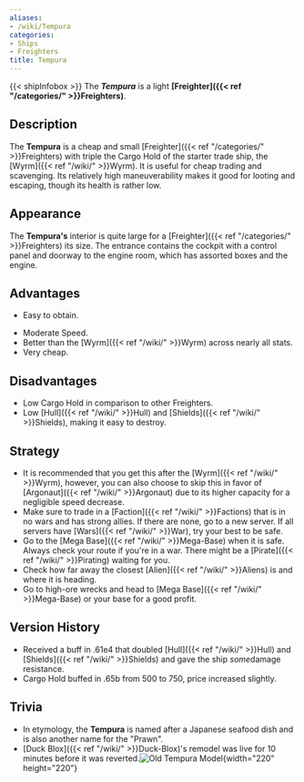 ```yaml
---
aliases:
- /wiki/Tempura
categories:
- Ships
- Freighters
title: Tempura
---
```


{{< shipInfobox >}} The **_Tempura_** is a light **[Freighter]({{< ref "/categories/" >}}Freighters)**.

## Description

The **Tempura** is a cheap and small [Freighter]({{< ref "/categories/" >}}Freighters) with triple the Cargo Hold of the starter trade ship, the [Wyrm]({{< ref "/wiki/" >}}Wyrm). It is useful for cheap trading and scavenging. Its relatively high maneuverability makes it good for looting and escaping, though its health is rather low.

## Appearance

The **Tempura's** interior is quite large for a [Freighter]({{< ref "/categories/" >}}Freighters) its size. The entrance contains the cockpit with a control panel and doorway to the engine room, which has assorted boxes and the engine.

## Advantages

- Easy to obtain.

<!-- -->

- Moderate Speed.
- Better than the [Wyrm]({{< ref "/wiki/" >}}Wyrm) across nearly all stats.
- Very cheap.

## Disadvantages

- Low Cargo Hold in comparison to other Freighters.
- Low [Hull]({{< ref "/wiki/" >}}Hull) and [Shields]({{< ref "/wiki/" >}}Shields), making it easy to destroy.

## Strategy

- It is recommended that you get this after the [Wyrm]({{< ref "/wiki/" >}}Wyrm), however, you can also choose to skip this in favor of [Argonaut]({{< ref "/wiki/" >}}Argonaut) due to its higher capacity for a negligible speed decrease.
- Make sure to trade in a [Faction]({{< ref "/wiki/" >}}Factions) that is in no wars and has strong allies. If there are none, go to a new server. If all servers have [Wars]({{< ref "/wiki/" >}}War), try your best to be safe.
- Go to the [Mega Base]({{< ref "/wiki/" >}}Mega-Base) when it is safe. Always check your route if you're in a war. There might be a [Pirate]({{< ref "/wiki/" >}}Pirating) waiting for you.
- Check how far away the closest [Alien]({{< ref "/wiki/" >}}Aliens) is and where it is heading.
- Go to high-ore wrecks and head to [Mega Base]({{< ref "/wiki/" >}}Mega-Base) or your base for a good profit.

## Version History 

- Received a buff in .61e4 that doubled [Hull]({{< ref "/wiki/" >}}Hull) and [Shields]({{< ref "/wiki/" >}}Shields) and gave the ship *some*damage resistance.
- Cargo Hold buffed in .65b from 500 to 750, price increased slightly.

## Trivia

- In etymology, the **Tempura** is named after a Japanese seafood dish and is also another name for the "Prawn".
- [Duck Blox]({{< ref "/wiki/" >}}Duck-Blox)'s remodel was live for 10 minutes before it was reverted.![Old Tempura
Model](RBGalaxyTempura.jpg "Old Tempura Model"){width="220" height="220"}